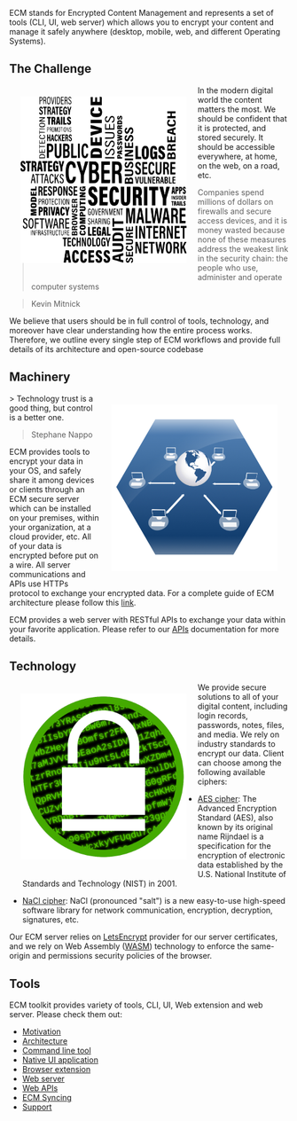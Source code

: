 ECM stands for Encrypted Content Management and represents a set of tools (CLI, UI, web server) which allows you to encrypt your content and manage it safely anywhere (desktop, mobile, web, and different Operating Systems).

## The Challenge
<img align="left" width="300" height="300" src="pages/images/security.png" style="padding:20px">
In the modern digital world the content matters the most. We should be confident that it is protected, and stored securely. It should be accessible everywhere, at home, on the web, on a road, etc.

> Companies spend millions of dollars on firewalls and secure access devices, and it is money wasted because none of these measures address the weakest link in the security chain: the people who use, administer and operate computer systems

> Kevin Mitnick

We believe that users should be in full control of tools, technology, and moreover have clear understanding how the entire process works. Therefore, we outline every single step of ECM workflows and provide full details of its architecture and open-source codebase


## Machinery
<img align="right" width="300" height="300" src="pages/images/technology-icon.png" style="padding:20px">
> Technology trust is a good thing, but control is a better one.

> Stephane Nappo

ECM provides tools to encrypt your data in your OS, and safely share it among devices or clients through an ECM secure server which can be installed on your premises, within your organization, at a cloud provider, etc. All of your data is encrypted before put on a wire. All server communications and APIs use HTTPs protocol to exchange your encrypted data. For a complete guide of ECM architecture please follow this [link](architecture.md).

ECM provides a web server with RESTful APIs to exchange your data within your favorite application.  Please refer to our [APIs](apis.md) documentation for more details.


## Technology
<img align="left" width="300" height="300" src="pages/images/encryption-icon.png" style="padding:20px">
We provide secure solutions to all of your digital content, including login records, passwords, notes, files, and media. We rely on industry standards to encrypt our data. Client can choose among the following available ciphers: 

- [AES cipher](https://www.wikiwand.com/en/Advanced_Encryption_Standard): The Advanced Encryption Standard (AES), also known by its original name Rijndael is a specification for the encryption of electronic data established by the U.S. National Institute of Standards and Technology (NIST) in 2001.

- [NaCl cipher](https://nacl.cr.yp.to/index.html): NaCl (pronounced "salt") is a new easy-to-use high-speed software library for network communication, encryption, decryption, signatures, etc.

Our ECM server relies on [LetsEncrypt](https://letsencrypt.org/) provider for our server certificates, and we rely on Web Assembly ([WASM](https://webassembly.org/)) technology to enforce the same-origin and permissions security policies of the browser.

## Tools
ECM toolkit provides variety of tools, CLI, UI, Web extension and web server. Please check them out:
- [Motivation](motivation.md)
- [Architecture](architecture.md)
- [Command line tool](tools.md#ecm-command-line-interface-cli)
- [Native UI application](tools.md#ui-tool)
- [Browser extension](tools.md#wasm-browser-extention)
- [Web server](tools.md#webserver)
- [Web APIs](apis.md)
- [ECM Syncing](sync.md)
- [Support](support.md)
